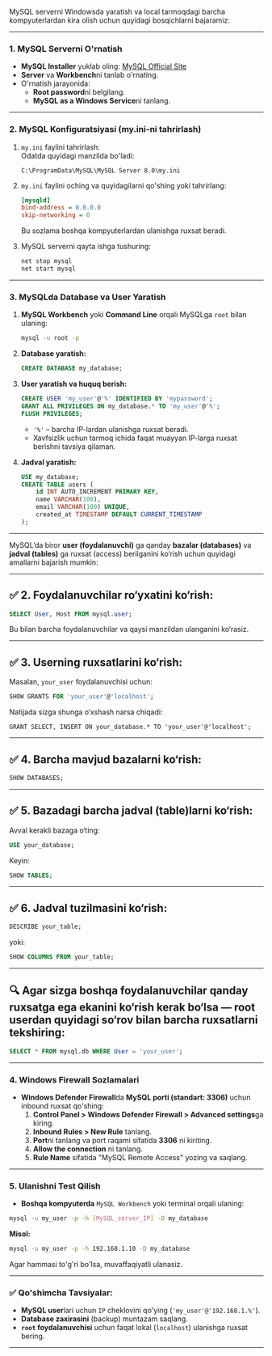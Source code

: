 MySQL serverni Windowsda yaratish va local tarmoqdagi barcha kompyuterlardan kira olish uchun quyidagi bosqichlarni bajaramiz:

---

### **1. MySQL Serverni O'rnatish**  
- **MySQL Installer** yuklab oling: [MySQL Official Site](https://dev.mysql.com/downloads/installer/)  
- **Server** va **Workbench**ni tanlab o'rnating.  
- O'rnatish jarayonida:  
  - **Root password**ni belgilang.  
  - **MySQL as a Windows Service**ni tanlang.  

---

### **2. MySQL Konfiguratsiyasi (my.ini-ni tahrirlash)**  
1. `my.ini` faylini tahrirlash:  
   Odatda quyidagi manzilda bo'ladi:  
   ```
   C:\ProgramData\MySQL\MySQL Server 8.0\my.ini
   ```
2. `my.ini` faylini oching va quyidagilarni qo'shing yoki tahrirlang:
   ```ini
   [mysqld]
   bind-address = 0.0.0.0
   skip-networking = 0
   ```
   Bu sozlama boshqa kompyuterlardan ulanishga ruxsat beradi.

3. MySQL serverni qayta ishga tushuring:  
   ```bash
   net stop mysql
   net start mysql
   ```
---

### **3. MySQLda Database va User Yaratish**  
1. **MySQL Workbench** yoki **Command Line** orqali MySQLga `root` bilan ulaning:
   ```bash
   mysql -u root -p
   ```
2. **Database yaratish:**  
   ```sql
   CREATE DATABASE my_database;
   ```
3. **User yaratish va huquq berish:**  
   ```sql
   CREATE USER 'my_user'@'%' IDENTIFIED BY 'mypassword';
   GRANT ALL PRIVILEGES ON my_database.* TO 'my_user'@'%';
   FLUSH PRIVILEGES;
   ```
   - `'%'` – barcha IP-lardan ulanishga ruxsat beradi.  
   - Xavfsizlik uchun tarmoq ichida faqat muayyan IP-larga ruxsat berishni tavsiya qilaman.

4. **Jadval yaratish:**  
   ```sql
   USE my_database;
   CREATE TABLE users (
       id INT AUTO_INCREMENT PRIMARY KEY,
       name VARCHAR(100),
       email VARCHAR(100) UNIQUE,
       created_at TIMESTAMP DEFAULT CURRENT_TIMESTAMP
   );
   ```
---

MySQL’da biror **user (foydalanuvchi)** ga qanday **bazalar (databases)** va **jadval (tables)** ga ruxsat (access) berilganini ko‘rish uchun quyidagi amallarni bajarish mumkin:

---


## ✅ 2. **Foydalanuvchilar ro‘yxatini ko‘rish:**

```sql
SELECT User, Host FROM mysql.user;
```

Bu bilan barcha foydalanuvchilar va qaysi manzildan ulanganini ko‘rasiz.

---

## ✅ 3. **Userning ruxsatlarini ko‘rish:**

Masalan, `your_user` foydalanuvchisi uchun:

```sql
SHOW GRANTS FOR 'your_user'@'localhost';
```

Natijada sizga shunga o‘xshash narsa chiqadi:

```
GRANT SELECT, INSERT ON your_database.* TO 'your_user'@'localhost';
```

---

## ✅ 4. **Barcha mavjud bazalarni ko‘rish:**

```sql
SHOW DATABASES;
```

---

## ✅ 5. **Bazadagi barcha jadval (table)larni ko‘rish:**

Avval kerakli bazaga o‘ting:

```sql
USE your_database;
```

Keyin:

```sql
SHOW TABLES;
```

---

## ✅ 6. **Jadval tuzilmasini ko‘rish:**

```sql
DESCRIBE your_table;
```

yoki:

```sql
SHOW COLUMNS FROM your_table;
```

---

## 🔍 Agar sizga **boshqa foydalanuvchilar qanday ruxsatga ega** ekanini ko‘rish kerak bo‘lsa — root userdan quyidagi so‘rov bilan barcha ruxsatlarni tekshiring:

```sql
SELECT * FROM mysql.db WHERE User = 'your_user';
```

---



### **4. Windows Firewall Sozlamalari**  
- **Windows Defender Firewall**da **MySQL porti (standart: 3306)** uchun inbound ruxsat qo'shing:  
  1. **Control Panel > Windows Defender Firewall > Advanced settings**ga kiring.  
  2. **Inbound Rules > New Rule** tanlang.  
  3. **Port**ni tanlang va port raqami sifatida **3306** ni kiriting.  
  4. **Allow the connection** ni tanlang.  
  5. **Rule Name** sifatida "MySQL Remote Access" yozing va saqlang.  

---

### **5. Ulanishni Test Qilish**  
- **Boshqa kompyuterda** `MySQL Workbench` yoki terminal orqali ulaning:  
```bash
mysql -u my_user -p -h [MySQL_server_IP] -D my_database
```
**Misol:**  
```bash
mysql -u my_user -p -h 192.168.1.10 -D my_database
```

Agar hammasi to'g'ri bo'lsa, muvaffaqiyatli ulanasiz.

---

### ✅ **Qo'shimcha Tavsiyalar:**  
- **MySQL user**lari uchun `IP` cheklovini qo'ying (`'my_user'@'192.168.1.%'`).  
- **Database zaxirasini** (backup) muntazam saqlang.  
- **`root` foydalanuvchisi** uchun faqat lokal (`localhost`) ulanishga ruxsat bering.  

---


